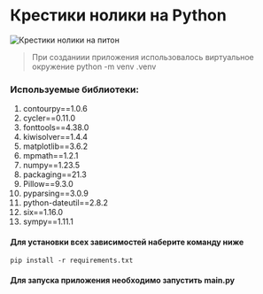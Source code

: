 # Крестики нолики на Python

![Крестики нолики на питон](https://media.tproger.ru/uploads/2017/05/memes-python.jpg)

> При созданиии приложения использовалось виртуальное окружение 
python -m venv .venv

>

### Используемые библиотеки:
1. contourpy==1.0.6
2. cycler==0.11.0
3. fonttools==4.38.0
4. kiwisolver==1.4.4
5. matplotlib==3.6.2
6. mpmath==1.2.1
7. numpy==1.23.5
8. packaging==21.3
9. Pillow==9.3.0
10. pyparsing==3.0.9
11. python-dateutil==2.8.2
12. six==1.16.0
13. sympy==1.11.1



#### Для установки всех зависимостей наберите команду ниже
```
pip install -r requirements.txt
```


#### Для запуска приложения необходимо запустить main.py

